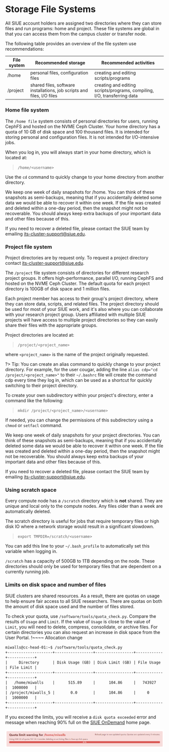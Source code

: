 # Storage File Systems
All SIUE account holders are assigned two directories where they can store files and run programs: home and project. These file systems are global in that you can access them from the campus cluster or transfer node.

The following table provides an overview of the file system use recommendations:

| File system	| Recommended storage	| Recommended activities |
| --- | --- | --- |
| /home |	personal files, configuration files	| creating and editing scripts/programs |
| /project | shared files, software installations, job scripts and files, I/O files |	creating and editing scripts/programs, compiling, I/O, transferring data

### Home file system
The `/home file` system consists of personal directories for users, running CephFS and hosted on the NVME Ceph Cluster. Your home directory has a quota of 10 GB of disk space and 100 thousand files. It is intended for storing personal and configuration files. It is not intended for I/O-intensive jobs.

When you log in, you will always start in your home directory, which is located at:

> ```/home/<username>```

Use the `cd` command to quickly change to your home directory from another directory.

We keep one week of daily snapshots for /home. You can think of these snapshots as semi-backups, meaning that if you accidentally deleted some data we would be able to recover it within one week. If the file was created and deleted within a one-day period, then the snapshot might not be recoverable. You should always keep extra backups of your important data and other files because of this.

If you need to recover a deleted file, please contact the SIUE team by emailing its-cluster-support@siue.edu.

### Project file system
Project directories are by request only. To request a project directory contact its-cluster-support@siue.edu.

The `/project` file system consists of directories for different research project groups. It offers high-performance, parallel I/O, running CephFS and hosted on the NVME Ceph Cluster. The default quota for each project directory is 100GB of disk space and 1 million files.

Each project member has access to their group's project directory, where they can store data, scripts, and related files. The project directory should be used for most of your SIUE work, and it's also where you can collaborate with your research project group. Users affiliated with multiple SIUE projects will have access to multiple project directories so they can easily share their files with the appropriate groups.

Project directories are located at:

> ```/project/<project_name>```

where `<project_name>` is the name of the project originally requested.

?> Tip: You can create an alias command to quickly change to your project directory. For example, for the user cougar, adding the line `alias cdp="cd /project/<project_name>"` to their `~/.bashrc` file will create the command cdp every time they log in, which can be used as a shortcut for quickly switching to their project directory.

To create your own subdirectory within your project's directory, enter a command like the following:

> ```mkdir /project/<project_name>/<username>```

If needed, you can change the permissions of this subdirectory using a `chmod` or `setfacl` command.

We keep one week of daily snapshots for your project directories. You can think of these snapshots as semi-backups, meaning that if you accidentally deleted some data we would be able to recover it within one week. If the file was created and deleted within a one-day period, then the snapshot might not be recoverable. You should always keep extra backups of your important data and other files because of this.

If you need to recover a deleted file, please contact the SIUE team by emailing its-cluster-support@siue.edu.

### Using scratch space

Every compute node has a `/scratch` directory which is **not** shared. They are unique and local only to the compute nodes. Any files older than a week are automatically deleted.

The scratch directory is useful for jobs that require temporary files or high disk IO where a network storage would result in a significant slowdown.

> ```export TMPDIR=/scratch/<username>```

You can add this line to your `~/.bash_profile` to automatically set this variable when logging in.

`/scratch` has a capacity of 500GB to 1TB depending on the node. These directories should only be used for temporary files that are dependent on a currently running job.

### Limits on disk space and number of files

SIUE clusters are shared resources. As a result, there are quotas on usage to help ensure fair access to all SIUE researchers. There are quotas on both the amount of disk space used and the number of files stored.

To check your quota, use `/software/tools/quota_check.py`. Compare the results of `Usage` and `Limit`. If the value of `Usage` is close to the value of `Limit`, you will need to delete, compress, consolidate, or archive files. For certain directories you can also request an increase in disk space from the User Portal. !~~~~ Allocation change

```
miwalls@cc-head-01:~$ /software/tools/quota_check.py
+--------------------+-----------------+-----------------+------------+------------+
|     Directory      | Disk Usage (GB) | Disk Limit (GB) | File Usage | File Limit |
+--------------------+-----------------+-----------------+------------+------------+
|   /home/miwalls    |      515.89     |      104.86     |   743927   |  1000000   |
| /project/miwalls_5 |       0.0       |      104.86     |     0      |  1000000   |
+--------------------+-----------------+-----------------+------------+------------+
```

If you exceed the limits, you will receive a `disk quota exceeded` error and message when reaching 90% full on the [SIUE OnDemand](https://ondemand.hpc.siue.edu/) home page.

![OnDemand Quota Limit Warning](_media/ondemand/quota-limit-warning.png)
